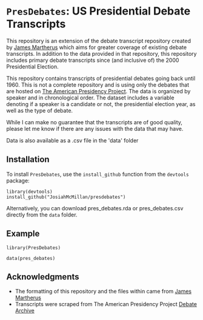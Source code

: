 # `PresDebates`: US Presidential Debate Transcripts 
This repository is an extension of the debate transcript repository created by [James Martherus](https://github.com/jamesmartherus/debates) which aims for greater coverage of existing debate transcripts. In addition to the data provided in that repository, this repository includes primary debate transcripts since (and inclusive of) the 2000 Presidential Election.

This repository contains transcripts of presidential debates going back until 1960. This is not a complete repository and is using only the debates that are hosted on [The American Presidency Project](https://www.presidency.ucsb.edu/documents/presidential-documents-archive-guidebook/presidential-campaigns-debates-and-endorsements-0). The data is organized by speaker and in chronological order. The dataset includes a variable denoting if a speaker is a candidate or not, the presidential election year, as well as the type of debate.

While I can make no guarantee that the transcripts are of good quality, please let me know if there are any issues with the data that may have.

Data is also available as a .csv file in the 'data' folder

## Installation

To install `PresDebates`, use the `install_github` function from the `devtools` package:

```
library(devtools)
install_github("JosiahMcMillan/presdebates")
```

Alternatively, you can download pres_debates.rda or pres_debates.csv directly from the `data` folder. 

## Example

```
library(PresDebates)

data(pres_debates) 
```

## Acknowledgments
- The formatting of this repository and the files within came from [James Martherus](https://github.com/jamesmartherus/debates)
- Transcripts were scraped from The American Presidency Project [Debate Archive](https://www.presidency.ucsb.edu/documents/presidential-documents-archive-guidebook/presidential-campaigns-debates-and-endorsements-0)

